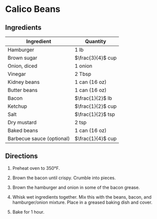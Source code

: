 # Calico Beans

## Ingredients

| Ingredient | Quantity |
| --- | --- |
| Hamburger | 1 lb |
| Brown sugar | $\frac{3}{4}$ cup |
| Onion, diced | 1 onion |
| Vinegar | 2 Tbsp |
| Kidney beans | 1 can (16 oz) |
| Butter beans | 1 can (16 oz) |
| Bacon | $\frac{1}{2}$ lb |
| Ketchup | $\frac{1}{2}$ cup |
| Salt | $\frac{1}{2}$ tsp |
| Dry mustard | 2 tsp |
| Baked beans | 1 can (16 oz) |
| Barbecue sauce (optional) | $\frac{1}{4}$ cup |

## Directions

1. Preheat oven to 350°F.

2. Brown the bacon until crispy. Crumble into pieces. 

3. Brown the hamburger and onion in some of the bacon grease. 

4. Whisk wet ingredients together. Mix this with the beans, bacon, and
   hamburger/onion mixture. Place in a greased baking dish and cover. 

5. Bake for 1 hour. 

